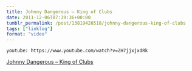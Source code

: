 ```yaml
---
title: Johnny Dangerous – King of Clubs
date: 2011-12-06T07:39:36+00:00
tumblr_permalink: /post/13819426518/johnny-dangerous-king-of-clubs
tags: ["linklog"]
format: "video"
---
```


`youtube: https://www.youtube.com/watch?v=ZH7jjxjxdRk`

[Johnny Dangerous &#8211; King of Clubs][1]

[1]: https://www.youtube.com/watch?v=ZH7jjxjxdRk
